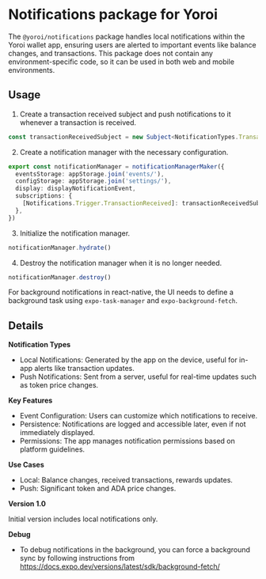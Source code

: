 # Notifications package for Yoroi

The `@yoroi/notifications` package handles local notifications within the Yoroi wallet app, ensuring users are alerted to important events like balance changes, and transactions.
This package does not contain any environment-specific code, so it can be used in both web and mobile environments.

## Usage
1. Create a transaction received subject and push notifications to it whenever a transaction is received.
```ts
const transactionReceivedSubject = new Subject<NotificationTypes.TransactionReceivedEvent>()
```

2. Create a notification manager with the necessary configuration.
```ts
export const notificationManager = notificationManagerMaker({
  eventsStorage: appStorage.join('events/'),
  configStorage: appStorage.join('settings/'),
  display: displayNotificationEvent,
  subscriptions: {
    [Notifications.Trigger.TransactionReceived]: transactionReceivedSubject,
  },
})

```
3. Initialize the notification manager.
```ts
notificationManager.hydrate()
```

4. Destroy the notification manager when it is no longer needed.
```ts
notificationManager.destroy()
```

For background notifications in react-native, the UI needs to define a background task using `expo-task-manager` and `expo-background-fetch`.


## Details

**Notification Types**
- Local Notifications: Generated by the app on the device, useful for in-app alerts like transaction updates.
- Push Notifications: Sent from a server, useful for real-time updates such as token price changes.

**Key Features**
- Event Configuration: Users can customize which notifications to receive.
- Persistence: Notifications are logged and accessible later, even if not immediately displayed.
- Permissions: The app manages notification permissions based on platform guidelines.

**Use Cases**
- Local: Balance changes, received transactions, rewards updates.
- Push: Significant token and ADA price changes.

**Version 1.0**

Initial version includes local notifications only.

**Debug**
- To debug notifications in the background, you can force a background sync by following instructions from https://docs.expo.dev/versions/latest/sdk/background-fetch/ 